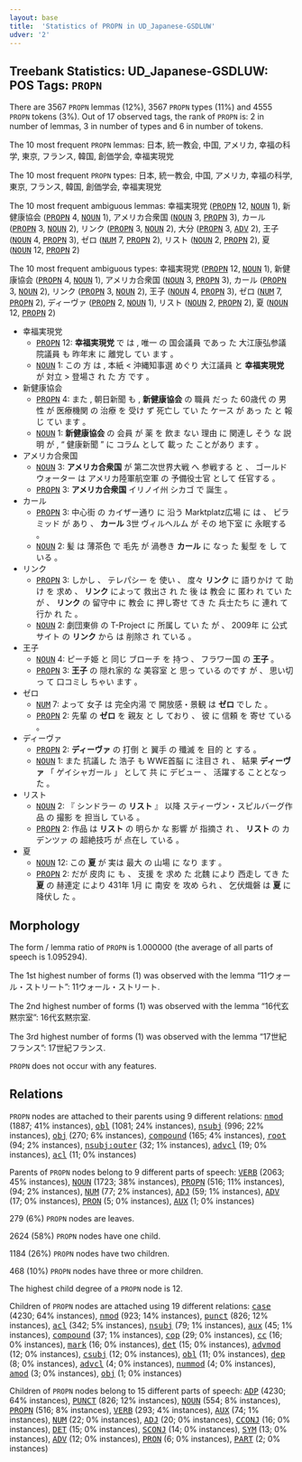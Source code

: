 ```yaml
---
layout: base
title:  'Statistics of PROPN in UD_Japanese-GSDLUW'
udver: '2'
---
```


## Treebank Statistics: UD_Japanese-GSDLUW: POS Tags: `PROPN`

There are 3567 `PROPN` lemmas (12%), 3567 `PROPN` types (11%) and 4555 `PROPN` tokens (3%).
Out of 17 observed tags, the rank of `PROPN` is: 2 in number of lemmas, 3 in number of types and 6 in number of tokens.

The 10 most frequent `PROPN` lemmas: 日本, 統一教会, 中国, アメリカ, 幸福の科学, 東京, フランス, 韓国, 創価学会, 幸福実現党

The 10 most frequent `PROPN` types:  日本, 統一教会, 中国, アメリカ, 幸福の科学, 東京, フランス, 韓国, 創価学会, 幸福実現党

The 10 most frequent ambiguous lemmas: 幸福実現党 (<tt><a href="ja_gsdluw-pos-PROPN.html">PROPN</a></tt> 12, <tt><a href="ja_gsdluw-pos-NOUN.html">NOUN</a></tt> 1), 新健康協会 (<tt><a href="ja_gsdluw-pos-PROPN.html">PROPN</a></tt> 4, <tt><a href="ja_gsdluw-pos-NOUN.html">NOUN</a></tt> 1), アメリカ合衆国 (<tt><a href="ja_gsdluw-pos-NOUN.html">NOUN</a></tt> 3, <tt><a href="ja_gsdluw-pos-PROPN.html">PROPN</a></tt> 3), カール (<tt><a href="ja_gsdluw-pos-PROPN.html">PROPN</a></tt> 3, <tt><a href="ja_gsdluw-pos-NOUN.html">NOUN</a></tt> 2), リンク (<tt><a href="ja_gsdluw-pos-PROPN.html">PROPN</a></tt> 3, <tt><a href="ja_gsdluw-pos-NOUN.html">NOUN</a></tt> 2), 大分 (<tt><a href="ja_gsdluw-pos-PROPN.html">PROPN</a></tt> 3, <tt><a href="ja_gsdluw-pos-ADV.html">ADV</a></tt> 2), 王子 (<tt><a href="ja_gsdluw-pos-NOUN.html">NOUN</a></tt> 4, <tt><a href="ja_gsdluw-pos-PROPN.html">PROPN</a></tt> 3), ゼロ (<tt><a href="ja_gsdluw-pos-NUM.html">NUM</a></tt> 7, <tt><a href="ja_gsdluw-pos-PROPN.html">PROPN</a></tt> 2), リスト (<tt><a href="ja_gsdluw-pos-NOUN.html">NOUN</a></tt> 2, <tt><a href="ja_gsdluw-pos-PROPN.html">PROPN</a></tt> 2), 夏 (<tt><a href="ja_gsdluw-pos-NOUN.html">NOUN</a></tt> 12, <tt><a href="ja_gsdluw-pos-PROPN.html">PROPN</a></tt> 2)

The 10 most frequent ambiguous types:  幸福実現党 (<tt><a href="ja_gsdluw-pos-PROPN.html">PROPN</a></tt> 12, <tt><a href="ja_gsdluw-pos-NOUN.html">NOUN</a></tt> 1), 新健康協会 (<tt><a href="ja_gsdluw-pos-PROPN.html">PROPN</a></tt> 4, <tt><a href="ja_gsdluw-pos-NOUN.html">NOUN</a></tt> 1), アメリカ合衆国 (<tt><a href="ja_gsdluw-pos-NOUN.html">NOUN</a></tt> 3, <tt><a href="ja_gsdluw-pos-PROPN.html">PROPN</a></tt> 3), カール (<tt><a href="ja_gsdluw-pos-PROPN.html">PROPN</a></tt> 3, <tt><a href="ja_gsdluw-pos-NOUN.html">NOUN</a></tt> 2), リンク (<tt><a href="ja_gsdluw-pos-PROPN.html">PROPN</a></tt> 3, <tt><a href="ja_gsdluw-pos-NOUN.html">NOUN</a></tt> 2), 王子 (<tt><a href="ja_gsdluw-pos-NOUN.html">NOUN</a></tt> 4, <tt><a href="ja_gsdluw-pos-PROPN.html">PROPN</a></tt> 3), ゼロ (<tt><a href="ja_gsdluw-pos-NUM.html">NUM</a></tt> 7, <tt><a href="ja_gsdluw-pos-PROPN.html">PROPN</a></tt> 2), ディーヴァ (<tt><a href="ja_gsdluw-pos-PROPN.html">PROPN</a></tt> 2, <tt><a href="ja_gsdluw-pos-NOUN.html">NOUN</a></tt> 1), リスト (<tt><a href="ja_gsdluw-pos-NOUN.html">NOUN</a></tt> 2, <tt><a href="ja_gsdluw-pos-PROPN.html">PROPN</a></tt> 2), 夏 (<tt><a href="ja_gsdluw-pos-NOUN.html">NOUN</a></tt> 12, <tt><a href="ja_gsdluw-pos-PROPN.html">PROPN</a></tt> 2)


* 幸福実現党
  * <tt><a href="ja_gsdluw-pos-PROPN.html">PROPN</a></tt> 12: <b>幸福実現党</b> で は , 唯一 の 国会議員 であっ た 大江康弘参議院議員 も 昨年末 に 離党し てい ます 。
  * <tt><a href="ja_gsdluw-pos-NOUN.html">NOUN</a></tt> 1: この 方 は , 本紙 < 沖縄知事選 めぐり 大江議員 と <b>幸福実現党</b> が 対立 > 登場さ れ た 方 です 。
* 新健康協会
  * <tt><a href="ja_gsdluw-pos-PROPN.html">PROPN</a></tt> 4: また , 朝日新聞 も , <b>新健康協会</b> の 職員 だっ た 60歳代 の 男性 が 医療機関 の 治療 を 受け ず 死亡し てい た ケース が あっ た と 報じ てい ます 。
  * <tt><a href="ja_gsdluw-pos-NOUN.html">NOUN</a></tt> 1: <b>新健康協会</b> の 会員 が 薬 を 飲ま ない 理由 に 関連し そう な 説明 が , “ 健康新聞 ” に コラム として 載っ た ことがあり ます 。
* アメリカ合衆国
  * <tt><a href="ja_gsdluw-pos-NOUN.html">NOUN</a></tt> 3: <b>アメリカ合衆国</b> が 第二次世界大戦 へ 参戦する と 、 ゴールドウォーター は アメリカ陸軍航空軍 の 予備役士官 として 任官する 。
  * <tt><a href="ja_gsdluw-pos-PROPN.html">PROPN</a></tt> 3: <b>アメリカ合衆国</b> イリノイ州 シカゴ で 誕生 。
* カール
  * <tt><a href="ja_gsdluw-pos-PROPN.html">PROPN</a></tt> 3: 中心街 の カイザー通り に 沿う Marktplatz広場 に は 、 ピラミッド が あり 、 <b>カール</b> 3世 ヴィルヘルム が その 地下室 に 永眠する 。
  * <tt><a href="ja_gsdluw-pos-NOUN.html">NOUN</a></tt> 2: 髪 は 薄茶色 で 毛先 が 渦巻き <b>カール</b> に なっ た 髪型 を し ている 。
* リンク
  * <tt><a href="ja_gsdluw-pos-PROPN.html">PROPN</a></tt> 3: しかし 、 テレパシー を 使い 、 度々 <b>リンク</b> に 語りかけ て 助け を 求め 、 <b>リンク</b> によって 救出さ れ た 後 は 教会 に 匿わ れ てい た が 、 <b>リンク</b> の 留守中 に 教会 に 押し寄せ てき た 兵士たち に 連れ て 行か れ た 。
  * <tt><a href="ja_gsdluw-pos-NOUN.html">NOUN</a></tt> 2: 劇団東俳 の T-Project に 所属し てい た が 、 2009年 に 公式サイト の <b>リンク</b> から は 削除さ れ ている 。
* 王子
  * <tt><a href="ja_gsdluw-pos-NOUN.html">NOUN</a></tt> 4: ピーチ姫 と 同じ ブローチ を 持つ 、 フラワー国 の <b>王子</b> 。
  * <tt><a href="ja_gsdluw-pos-PROPN.html">PROPN</a></tt> 3: <b>王子</b> の 隠れ家的 な 美容室 と 思っ ている のです が 、 思い切っ て 口コミし ちゃい ます 。
* ゼロ
  * <tt><a href="ja_gsdluw-pos-NUM.html">NUM</a></tt> 7: よって 女子 は 完全内湯 で 開放感・景観 は <b>ゼロ</b> でし た 。
  * <tt><a href="ja_gsdluw-pos-PROPN.html">PROPN</a></tt> 2: 先輩 の <b>ゼロ</b> を 親友 と し ており 、 彼 に 信頼 を 寄せ ている 。
* ディーヴァ
  * <tt><a href="ja_gsdluw-pos-PROPN.html">PROPN</a></tt> 2: <b>ディーヴァ</b> の 打倒 と 翼手 の 殲滅 を 目的 と する 。
  * <tt><a href="ja_gsdluw-pos-NOUN.html">NOUN</a></tt> 1: また 抗議し た 浩子 も WWE首脳 に 注目さ れ 、 結果 <b>ディーヴァ</b> 「 ゲイシャガール 」 として 共 に デビュー 、 活躍する こととなっ た 。
* リスト
  * <tt><a href="ja_gsdluw-pos-NOUN.html">NOUN</a></tt> 2: 『 シンドラー の <b>リスト</b> 』 以降 スティーヴン・スピルバーグ作品 の 撮影 を 担当し ている 。
  * <tt><a href="ja_gsdluw-pos-PROPN.html">PROPN</a></tt> 2: 作品 は <b>リスト</b> の 明らか な 影響 が 指摘さ れ 、 <b>リスト</b> の カデンツァ の 超絶技巧 が 点在し ている 。
* 夏
  * <tt><a href="ja_gsdluw-pos-NOUN.html">NOUN</a></tt> 12: この <b>夏</b> が 実は 最大 の 山場 に なり ます 。
  * <tt><a href="ja_gsdluw-pos-PROPN.html">PROPN</a></tt> 2: だが 皮肉 に も 、 支援 を 求め た 北魏 により 西走し てき た <b>夏</b> の 赫連定 により 431年 1月 に 南安 を 攻め られ 、 乞伏熾磐 は <b>夏</b> に 降伏し た 。

## Morphology

The form / lemma ratio of `PROPN` is 1.000000 (the average of all parts of speech is 1.095294).

The 1st highest number of forms (1) was observed with the lemma “11ウォール・ストリート”: 11ウォール・ストリート.

The 2nd highest number of forms (1) was observed with the lemma “16代玄黙宗室”: 16代玄黙宗室.

The 3rd highest number of forms (1) was observed with the lemma “17世紀フランス”: 17世紀フランス.

`PROPN` does not occur with any features.


## Relations

`PROPN` nodes are attached to their parents using 9 different relations: <tt><a href="ja_gsdluw-dep-nmod.html">nmod</a></tt> (1887; 41% instances), <tt><a href="ja_gsdluw-dep-obl.html">obl</a></tt> (1081; 24% instances), <tt><a href="ja_gsdluw-dep-nsubj.html">nsubj</a></tt> (996; 22% instances), <tt><a href="ja_gsdluw-dep-obj.html">obj</a></tt> (270; 6% instances), <tt><a href="ja_gsdluw-dep-compound.html">compound</a></tt> (165; 4% instances), <tt><a href="ja_gsdluw-dep-root.html">root</a></tt> (94; 2% instances), <tt><a href="ja_gsdluw-dep-nsubj-outer.html">nsubj:outer</a></tt> (32; 1% instances), <tt><a href="ja_gsdluw-dep-advcl.html">advcl</a></tt> (19; 0% instances), <tt><a href="ja_gsdluw-dep-acl.html">acl</a></tt> (11; 0% instances)

Parents of `PROPN` nodes belong to 9 different parts of speech: <tt><a href="ja_gsdluw-pos-VERB.html">VERB</a></tt> (2063; 45% instances), <tt><a href="ja_gsdluw-pos-NOUN.html">NOUN</a></tt> (1723; 38% instances), <tt><a href="ja_gsdluw-pos-PROPN.html">PROPN</a></tt> (516; 11% instances),  (94; 2% instances), <tt><a href="ja_gsdluw-pos-NUM.html">NUM</a></tt> (77; 2% instances), <tt><a href="ja_gsdluw-pos-ADJ.html">ADJ</a></tt> (59; 1% instances), <tt><a href="ja_gsdluw-pos-ADV.html">ADV</a></tt> (17; 0% instances), <tt><a href="ja_gsdluw-pos-PRON.html">PRON</a></tt> (5; 0% instances), <tt><a href="ja_gsdluw-pos-AUX.html">AUX</a></tt> (1; 0% instances)

279 (6%) `PROPN` nodes are leaves.

2624 (58%) `PROPN` nodes have one child.

1184 (26%) `PROPN` nodes have two children.

468 (10%) `PROPN` nodes have three or more children.

The highest child degree of a `PROPN` node is 12.

Children of `PROPN` nodes are attached using 19 different relations: <tt><a href="ja_gsdluw-dep-case.html">case</a></tt> (4230; 64% instances), <tt><a href="ja_gsdluw-dep-nmod.html">nmod</a></tt> (923; 14% instances), <tt><a href="ja_gsdluw-dep-punct.html">punct</a></tt> (826; 12% instances), <tt><a href="ja_gsdluw-dep-acl.html">acl</a></tt> (342; 5% instances), <tt><a href="ja_gsdluw-dep-nsubj.html">nsubj</a></tt> (79; 1% instances), <tt><a href="ja_gsdluw-dep-aux.html">aux</a></tt> (45; 1% instances), <tt><a href="ja_gsdluw-dep-compound.html">compound</a></tt> (37; 1% instances), <tt><a href="ja_gsdluw-dep-cop.html">cop</a></tt> (29; 0% instances), <tt><a href="ja_gsdluw-dep-cc.html">cc</a></tt> (16; 0% instances), <tt><a href="ja_gsdluw-dep-mark.html">mark</a></tt> (16; 0% instances), <tt><a href="ja_gsdluw-dep-det.html">det</a></tt> (15; 0% instances), <tt><a href="ja_gsdluw-dep-advmod.html">advmod</a></tt> (12; 0% instances), <tt><a href="ja_gsdluw-dep-csubj.html">csubj</a></tt> (12; 0% instances), <tt><a href="ja_gsdluw-dep-obl.html">obl</a></tt> (11; 0% instances), <tt><a href="ja_gsdluw-dep-dep.html">dep</a></tt> (8; 0% instances), <tt><a href="ja_gsdluw-dep-advcl.html">advcl</a></tt> (4; 0% instances), <tt><a href="ja_gsdluw-dep-nummod.html">nummod</a></tt> (4; 0% instances), <tt><a href="ja_gsdluw-dep-amod.html">amod</a></tt> (3; 0% instances), <tt><a href="ja_gsdluw-dep-obj.html">obj</a></tt> (1; 0% instances)

Children of `PROPN` nodes belong to 15 different parts of speech: <tt><a href="ja_gsdluw-pos-ADP.html">ADP</a></tt> (4230; 64% instances), <tt><a href="ja_gsdluw-pos-PUNCT.html">PUNCT</a></tt> (826; 12% instances), <tt><a href="ja_gsdluw-pos-NOUN.html">NOUN</a></tt> (554; 8% instances), <tt><a href="ja_gsdluw-pos-PROPN.html">PROPN</a></tt> (516; 8% instances), <tt><a href="ja_gsdluw-pos-VERB.html">VERB</a></tt> (293; 4% instances), <tt><a href="ja_gsdluw-pos-AUX.html">AUX</a></tt> (74; 1% instances), <tt><a href="ja_gsdluw-pos-NUM.html">NUM</a></tt> (22; 0% instances), <tt><a href="ja_gsdluw-pos-ADJ.html">ADJ</a></tt> (20; 0% instances), <tt><a href="ja_gsdluw-pos-CCONJ.html">CCONJ</a></tt> (16; 0% instances), <tt><a href="ja_gsdluw-pos-DET.html">DET</a></tt> (15; 0% instances), <tt><a href="ja_gsdluw-pos-SCONJ.html">SCONJ</a></tt> (14; 0% instances), <tt><a href="ja_gsdluw-pos-SYM.html">SYM</a></tt> (13; 0% instances), <tt><a href="ja_gsdluw-pos-ADV.html">ADV</a></tt> (12; 0% instances), <tt><a href="ja_gsdluw-pos-PRON.html">PRON</a></tt> (6; 0% instances), <tt><a href="ja_gsdluw-pos-PART.html">PART</a></tt> (2; 0% instances)

